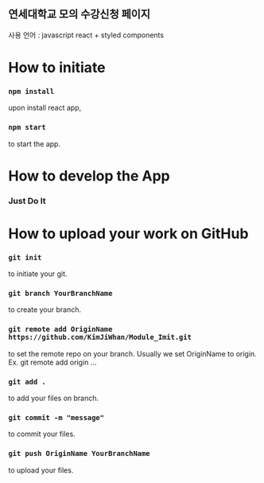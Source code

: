 ## 연세대학교 모의 수강신청 페이지

사용 언어 : javascript react + styled components

# How to initiate

### `npm install`

upon install react app,

### `npm start`

to start the app.

# How to develop the App

### Just Do It

# How to upload your work on GitHub

### `git init`

to initiate your git.

### `git branch YourBranchName`

to create your branch.

### `git remote add OriginName https://github.com/KimJiWhan/Module_Imit.git`

to set the remote repo on your branch. Usually we set OriginName to origin.
Ex. git remote add origin ...

### `git add .`

to add your files on branch.

### `git commit -m "message"`

to commit your files.

### `git push OriginName YourBranchName`

to upload your files.
